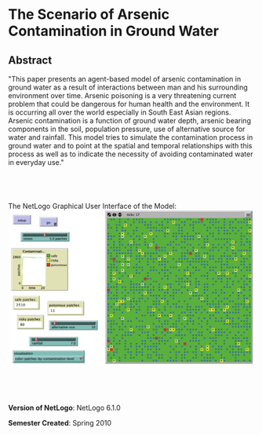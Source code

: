 # The Scenario of Arsenic Contamination in Ground Water

## Abstract

"This paper presents an agent-based model of arsenic contamination in ground water as a result of interactions between man and his surrounding environment over time. Arsenic poisoning is a very threatening current problem that could be dangerous for human health and the environment. It is occurring all over the world especially in South East Asian regions. Arsenic contamination is a function of ground water depth, arsenic bearing components in the soil, population pressure, use of alternative source for water and rainfall. This model tries to simulate the contamination process in ground water and to point at the spatial and temporal relationships with this process as well as to indicate the necessity of avoiding contaminated water in everyday use."   

## &nbsp;
The NetLogo Graphical User Interface of the Model: 
![The NetLogo Graphical User Interface](GUI.png)

## &nbsp;

**Version of NetLogo**: NetLogo 6.1.0

**Semester Created**: Spring 2010
